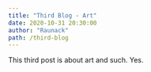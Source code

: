 ```yaml
---
title: "Third Blog - Art"
date: 2020-10-31 20:30:00
author: "Raunack"
path: /third-blog
---
```


This third post is about art and such. Yes.